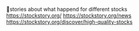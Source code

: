 




📓stories about what happend for different stocks   
https://stockstory.org/   https://stockstory.org/news https://stockstory.org/discover/high-quality-stocks      
